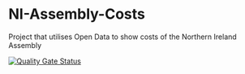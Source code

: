 # NI-Assembly-Costs
Project that utilises Open Data to show costs of the Northern Ireland Assembly

[![Quality Gate Status](https://sonarcloud.io/api/project_badges/measure?project=mikeatronic_NI-Assembly-Costs&metric=alert_status)](https://sonarcloud.io/dashboard?id=mikeatronic_NI-Assembly-Costs)

